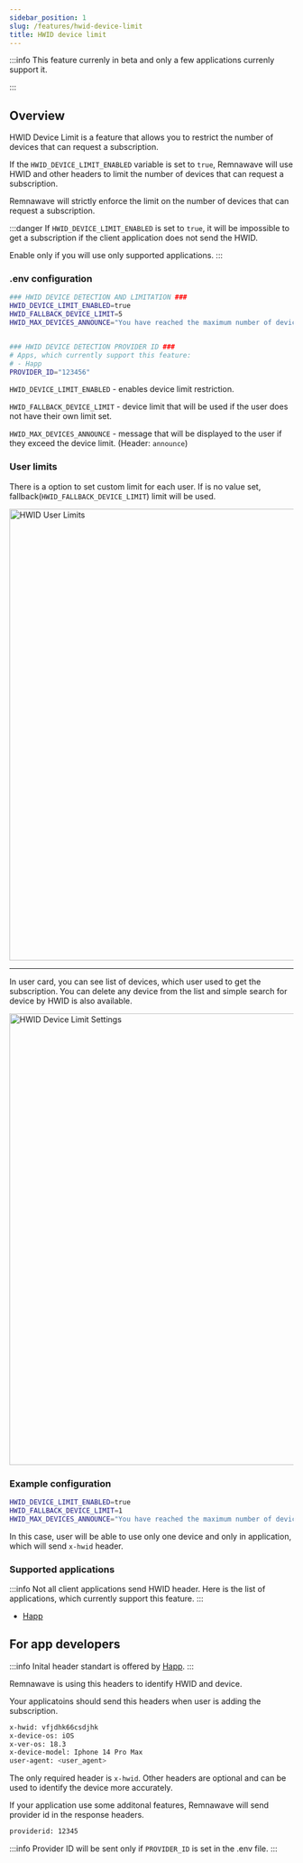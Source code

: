 ```yaml
---
sidebar_position: 1
slug: /features/hwid-device-limit
title: HWID device limit
---
```


:::info
This feature currenly in beta and only a few applications currenly support it.

:::

## Overview

HWID Device Limit is a feature that allows you to restrict the number of devices that can request a subscription.

If the `HWID_DEVICE_LIMIT_ENABLED` variable is set to `true`,
Remnawave will use HWID and other headers to limit the number of devices that can request a subscription.

Remnawave will strictly enforce the limit on the number of devices that can request a subscription.

:::danger
If `HWID_DEVICE_LIMIT_ENABLED` is set to `true`, it will be impossible to get a subscription if the client application does not send the HWID.

Enable only if you will use only supported applications.
:::

### .env configuration

```bash
### HWID DEVICE DETECTION AND LIMITATION ###
HWID_DEVICE_LIMIT_ENABLED=true
HWID_FALLBACK_DEVICE_LIMIT=5
HWID_MAX_DEVICES_ANNOUNCE="You have reached the maximum number of devices for your subscription."


### HWID DEVICE DETECTION PROVIDER ID ###
# Apps, which currently support this feature:
# - Happ
PROVIDER_ID="123456"
```

`HWID_DEVICE_LIMIT_ENABLED` - enables device limit restriction.

`HWID_FALLBACK_DEVICE_LIMIT` - device limit that will be used if the user does not have their own limit set.

`HWID_MAX_DEVICES_ANNOUNCE` - message that will be displayed to the user if they exceed the device limit. (Header: `announce`)

### User limits

There is a option to set custom limit for each user. If is no value set, fallback(`HWID_FALLBACK_DEVICE_LIMIT`) limit will be used.

<div style={{ display: 'flex', justifyContent: 'center' }}>
  <img src="/features/hwid-device-limit/hwid-user-limits.webp" alt="HWID User Limits" width="800" />
</div>

---

In user card, you can see list of devices, which user used to get the subscription. You can delete any device from the list and simple search for device by HWID is also available.

<div style={{ display: 'flex', justifyContent: 'center' }}>
  <img src="/features/hwid-device-limit/hwid-user-devices-list.webp" alt="HWID Device Limit Settings" width="800" />
</div>

### Example configuration

```bash
HWID_DEVICE_LIMIT_ENABLED=true
HWID_FALLBACK_DEVICE_LIMIT=1
HWID_MAX_DEVICES_ANNOUNCE="You have reached the maximum number of devices for your subscription."
```

In this case, user will be able to use only one device and only in application, which will send `x-hwid` header.

### Supported applications

:::info
Not all client applications send HWID header. Here is the list of applications, which currently support this feature.
:::

- [Happ](https://happ.su)

## For app developers

:::info
Inital header standart is offered by [Happ](https://happ.su).
:::

Remnawave is using this headers to identify HWID and device.

Your applicatoins should send this headers when user is adding the subscription.

```bash
x-hwid: vfjdhk66csdjhk
x-device-os: iOS
x-ver-os: 18.3
x-device-model: Iphone 14 Pro Max
user-agent: <user_agent>
```

The only required header is `x-hwid`. Other headers are optional and can be used to identify the device more accurately.

If your application use some additonal features, Remnawave will send provider id in the response headers.

```bash
providerid: 12345
```

:::info
Provider ID will be sent only if `PROVIDER_ID` is set in the .env file.
:::

